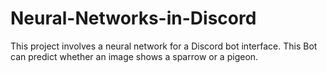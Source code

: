 # Neural-Networks-in-Discord
This project involves a neural network for a Discord bot interface. This Bot can predict whether an image shows a sparrow or a pigeon. 
